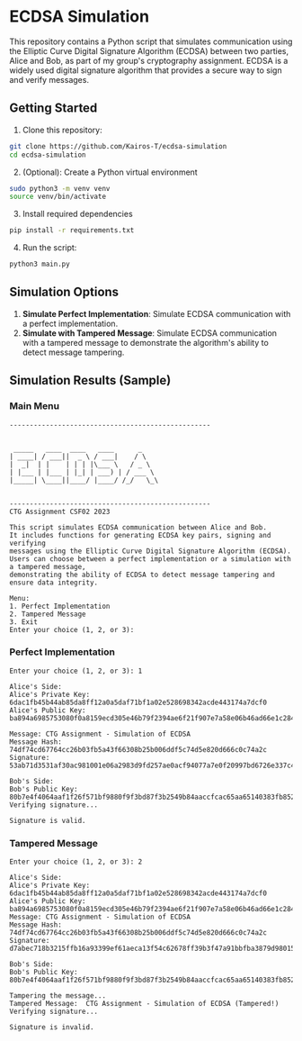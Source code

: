 # ECDSA Simulation
This repository contains a Python script that simulates communication using the Elliptic Curve Digital Signature Algorithm (ECDSA) between two parties, Alice and Bob, as part of my group's cryptography assignment. ECDSA is a widely used digital signature algorithm that provides a secure way to sign and verify messages.

## Getting Started

1. Clone this repository:
```bash
git clone https://github.com/Kairos-T/ecdsa-simulation
cd ecdsa-simulation
```

2. (Optional): Create a Python virtual environment
```bash
sudo python3 -m venv venv
source venv/bin/activate
```

3. Install required dependencies
```bash
pip install -r requirements.txt
```

4. Run the script:
```bash
python3 main.py
```

## Simulation Options
1. **Simulate Perfect Implementation**: Simulate ECDSA communication with a perfect implementation.
2. **Simulate with Tampered Message**: Simulate ECDSA communication with a tampered message to demonstrate the algorithm's ability to detect message tampering.

## Simulation Results (Sample)

### Main Menu
```
--------------------------------------------------


 _____   ____  ____   ____      _    
| ____| / ___||  _ \ / ___|    / \   
|  _|  | |    | | | |\___ \   / _ \  
| |___ | |___ | |_| | ___) | / ___ \ 
|_____| \____||____/ |____/ /_/   \_\
                                     

--------------------------------------------------
CTG Assignment CSF02 2023

This script simulates ECDSA communication between Alice and Bob.
It includes functions for generating ECDSA key pairs, signing and verifying
messages using the Elliptic Curve Digital Signature Algorithm (ECDSA).
Users can choose between a perfect implementation or a simulation with a tampered message,
demonstrating the ability of ECDSA to detect message tampering and ensure data integrity.

Menu:
1. Perfect Implementation
2. Tampered Message
3. Exit
Enter your choice (1, 2, or 3): 
```

### Perfect Implementation
```
Enter your choice (1, 2, or 3): 1

Alice's Side:
Alice's Private Key: 6dac1fb45b44ab85da8ff12a0a5daf71bf1a02e528698342acde443174a7dcf0
Alice's Public Key: ba894a6985753080f0a8159ecd305e46b79f2394ae6f21f907e7a58e06b46ad66e1c284e80f4ac22f075093403d3c10afdcee848b09cf791dea62a9124ca8d91

Message: CTG Assignment - Simulation of ECDSA
Message Hash: 74df74cd67764cc26b03fb5a43f66308b25b006ddf5c74d5e820d666c0c74a2c
Signature: 53ab71d3531af30ac981001e06a2983d9fd257ae0acf94077a7e0f20997bd6726e337c4c2339c4520586b750110b46953be2dba51e80e4d8e7ac922ad5d99111

Bob's Side:
Bob's Public Key: 80b7e4f4064aaf1f26f571bf9880f9f3bd87f3b2549b84aaccfcac65aa65140383fb852b87ed9dcf0acf091cb7bf5f663f8d7efc558bc5a2aafcb19fbfcad0d2
Verifying signature...

Signature is valid.
```

### Tampered Message
```
Enter your choice (1, 2, or 3): 2

Alice's Side:
Alice's Private Key: 6dac1fb45b44ab85da8ff12a0a5daf71bf1a02e528698342acde443174a7dcf0
Alice's Public Key: ba894a6985753080f0a8159ecd305e46b79f2394ae6f21f907e7a58e06b46ad66e1c284e80f4ac22f075093403d3c10afdcee848b09cf791dea62a9124ca8d91
Message: CTG Assignment - Simulation of ECDSA
Message Hash: 74df74cd67764cc26b03fb5a43f66308b25b006ddf5c74d5e820d666c0c74a2c
Signature: d7abec718b3215ffb16a93399ef61aeca13f54c62678ff39b3f47a91bbfba3879d98015a4d57cde73188f5d24ecd6a5d067841308c48be27f31c00662d6aa0d0

Bob's Side:
Bob's Public Key: 80b7e4f4064aaf1f26f571bf9880f9f3bd87f3b2549b84aaccfcac65aa65140383fb852b87ed9dcf0acf091cb7bf5f663f8d7efc558bc5a2aafcb19fbfcad0d2

Tampering the message...
Tampered Message:  CTG Assignment - Simulation of ECDSA (Tampered!)
Verifying signature...

Signature is invalid.
```

